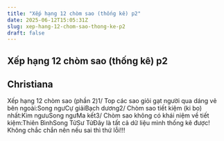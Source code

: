 ```yaml
---
title: "Xếp hạng 12 chòm sao (thống kê) p2"
date: 2025-06-12T15:05:31Z
slug: xep-hang-12-chom-sao-thong-ke-p2
draft: false
---
```


## Xếp hạng 12 chòm sao (thống kê) p2

## Christiana

Xếp hạng 12 chòm sao (phần 2)1/ Top các sao giỏi gạt người qua dáng vẻ bên ngoài:Song ngưCự giảiBạch dương2/ Chòm sao tiết kiệm (ki bo) nhất:Kim ngưuSong ngưMa kết3/ Chòm sao không có khái niệm về tiết kiệm:Thiên BìnhSong TửSư TửĐây là tất cả dữ liệu mình thống kê được! Không chắc chắn nên nếu sai thì thứ lỗi!!!